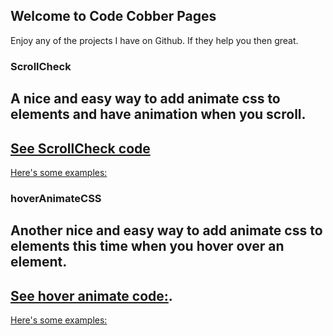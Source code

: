 ## Welcome to Code Cobber Pages



Enjoy any of the projects I have on Github. If they help you then great.

### ScrollCheck

A nice and easy way to add animate css to elements and have animation when you scroll. 
-
[See ScrollCheck code](https://github.com/codecobber/scrollCheck)
--
[Here's some examples:](https://codecobber.github.io/scrollcheck.html)

### hoverAnimateCSS

Another nice and easy way to add animate css to elements this time when you hover over an element.
-
[See hover animate code:](https://github.com/codecobber/hoverAnimateCSS).
--
[Here's some examples:](https://codecobber.github.io/hoverAnimate.html)



